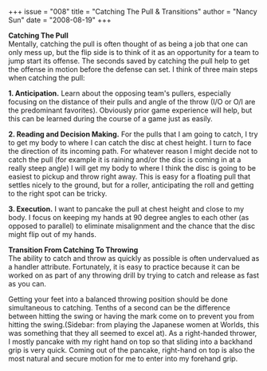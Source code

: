 +++
issue = "008"
title = "Catching The Pull & Transitions"
author = "Nancy Sun"
date = "2008-08-19"
+++

**Catching The Pull**  
Mentally, catching the pull is often thought of as being a job that one can
only mess up, but the flip side is to think of it as an opportunity for a team
to jump start its offense. The seconds saved by catching the pull help to get
the offense in motion before the defense can set. I think of three main steps
when catching the pull:  
  
**1\. Anticipation.** Learn about the opposing team's pullers, especially
focusing on the distance of their pulls and angle of the throw (I/O or O/I are
the predominant favorites). Obviously prior game experience will help, but
this can be learned during the course of a game just as easily.  
  
**2\. Reading and Decision Making.** For the pulls that I am going to catch, I
try to get my body to where I can catch the disc at chest height. I turn to
face the direction of its incoming path. For whatever reason I might decide
not to catch the pull (for example it is raining and/or the disc is coming in
at a really steep angle) I will get my body to where I think the disc is going
to be easiest to pickup and throw right away. This is easy for a floating pull
that settles nicely to the ground, but for a roller, anticipating the roll and
getting to the right spot can be tricky.  
  
**3\. Execution.** I want to pancake the pull at chest height and close to my
body. I focus on keeping my hands at 90 degree angles to each other (as
opposed to parallel) to eliminate misalignment and the chance that the disc
might flip out of my hands.  
  
**Transition From Catching To Throwing**  
The ability to catch and throw as quickly as possible is often undervalued as
a handler attribute. Fortunately, it is easy to practice because it can be
worked on as part of any throwing drill by trying to catch and release as fast
as you can.  
  
Getting your feet into a balanced throwing position should be done
simultaneous to catching. Tenths of a second can be the difference between
hitting the swing or having the mark come on to prevent you from hitting the
swing.(Sidebar: from playing the Japanese women at Worlds, this was something
that they all seemed to excel at). As a right-handed thrower, I mostly pancake
with my right hand on top so that sliding into a backhand grip is very quick.
Coming out of the pancake, right-hand on top is also the most natural and
secure motion for me to enter into my forehand grip.
